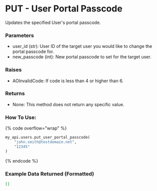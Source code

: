 # PUT - User Portal Passcode

Updates the specified User's portal passcode.

### Parameters&#x20;

* user_id (str): User ID of the target user you would like to change the portal passcode for. 
* new_passcode (int): New portal passcode to set for the target user.

### Raises

* AOInvalidCode: If code is less than 4 or higher than 6.

### Returns

* None: This method does not return any specific value.

### How To Use:

{% code overflow="wrap" %}
```python
my_api.users.put_user_portal_passcode(
    "john.smith@testdomain.net",
    "12345"
)
```
{% endcode %}

### Example Data Returned (Formatted)

```json
[]

```
